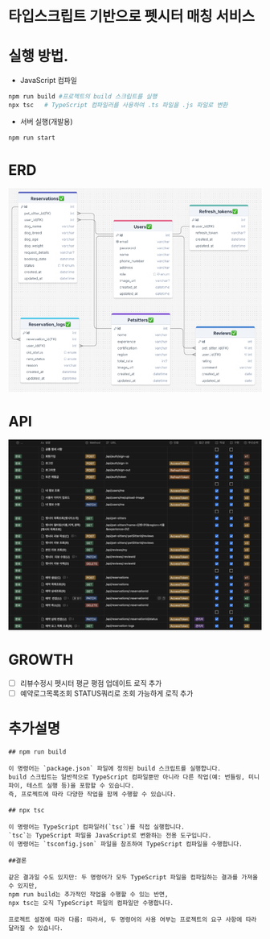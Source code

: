 # 타입스크립트 기반으로 펫시터 매칭 서비스

# 실행 방법.

- JavaScript 컴파일

```sh
npm run build #프로젝트의 build 스크립트를 실행
npx tsc   # TypeScript 컴파일러를 사용하여 .ts 파일을 .js 파일로 변환
```

- 서버 실행(개발용)

```sh
npm run start
```

# ERD

![ERD](./images/ERD.png)

# API

![API명세서](./images/API.png)

# GROWTH

- [ ] 리뷰수정시 펫시터 평균 평점 업데이트 로직 추가
- [ ] 예약로그목록조회 STATUS쿼리로 조회 가능하게 로직 추가

# 추가설명

```
## npm run build

이 명령어는 `package.json` 파일에 정의된 build 스크립트를 실행합니다.
build 스크립트는 일반적으로 TypeScript 컴파일뿐만 아니라 다른 작업(예: 번들링, 미니파이, 테스트 실행 등)을 포함할 수 있습니다.
즉, 프로젝트에 따라 다양한 작업을 함께 수행할 수 있습니다.

## npx tsc

이 명령어는 TypeScript 컴파일러(`tsc`)를 직접 실행합니다.
`tsc`는 TypeScript 파일을 JavaScript로 변환하는 전용 도구입니다.
이 명령어는 `tsconfig.json` 파일을 참조하여 TypeScript 컴파일을 수행합니다.

##결론

같은 결과일 수도 있지만: 두 명령어가 모두 TypeScript 파일을 컴파일하는 결과를 가져올 수 있지만,
npm run build는 추가적인 작업을 수행할 수 있는 반면,
npx tsc는 오직 TypeScript 파일의 컴파일만 수행합니다.

프로젝트 설정에 따라 다름: 따라서, 두 명령어의 사용 여부는 프로젝트의 요구 사항에 따라 달라질 수 있습니다.
```
